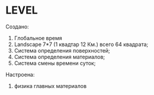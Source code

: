 # LEVEL
Создано:
1. Глобальное время
2. Landscape 7*7 (1 квадтар 12 Км.) всего 64 квадрата;
3. Система определения поверхностей;
4. Система определения материалов;
5. Система смены времени суток;

Настроена:
1. физика главных материалов
